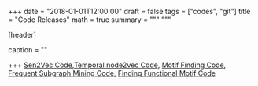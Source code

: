+++
date = "2018-01-01T12:00:00"
draft = false
tags = ["codes", "git"]
title = "Code Releases"
math = true
summary = """
"""

[header]

caption = ""

+++ 
[Sen2Vec Code](https://github.com/tksaha/con-s2v/tree/jointlearning),[Temporal node2vec Code](https://gitlab.com/tksaha/temporalnode2vec.git), [Motif Finding Code](https://github.com/tksaha/motif-finding), [Frequent Subgraph Mining Code](https://github.com/tksaha/fs3-graph-mining), [Finding Functional Motif Code](https://gitlab.com/tksaha/func\_motif)